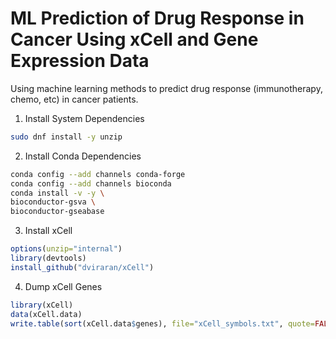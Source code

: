 # ML Prediction of Drug Response in Cancer Using xCell and Gene Expression Data

Using machine learning methods to predict drug response (immunotherapy, chemo, etc) in cancer patients.

1. Install System Dependencies

```bash
sudo dnf install -y unzip
```
2. Install Conda Dependencies

```bash
conda config --add channels conda-forge
conda config --add channels bioconda
conda install -v -y \
bioconductor-gsva \
bioconductor-gseabase
```

3. Install xCell

```R
options(unzip="internal")
library(devtools)
install_github("dviraran/xCell")
```

4. Dump xCell Genes

```R
library(xCell)
data(xCell.data)
write.table(sort(xCell.data$genes), file="xCell_symbols.txt", quote=FALSE, row.names=FALSE, col.names=FALSE)

